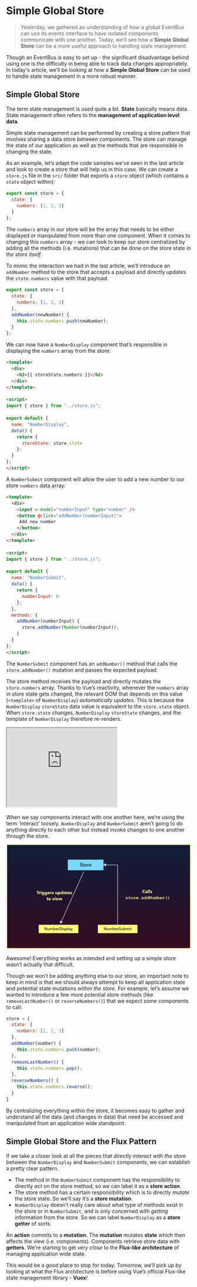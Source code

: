 # Simple Global Store

> Yesterday, we gathered an understanding of how a global EventBus can use its events interface to have isolated components communicate with one another. Today, we’ll see how a **Simple Global Store** can be a more useful approach to handling state management.

Though an EventBus is easy to set up - the significant disadvantage behind using one is the difficulty in being able to track data changes appropriately. In today's article, we’ll be looking at how a **Simple Global Store** can be used to handle state management in a more robust manner.

## Simple Global Store

The term state management is used quite a bit. **State** basically means data. State management often refers to the **management of application level data**.

Simple state management can be performed by creating a store pattern that involves sharing a data store between components. The store can manage the state of our application as well as the methods that are responsible in changing the state.

As an example, let’s adapt the code samples we’ve seen in the last article and look to create a store that will help us in this case. We can create a `store.js` file in the `src/` folder that exports a `store` object (which contains a `state` object within):

```javascript
export const store = {
  state: {
    numbers: [1, 2, 3]
  }
};
```

The `numbers` array in our store will be the array that needs to be either displayed or manipulated from more than one component. When it comes to changing this `numbers` array - we can look to keep our store centralized by adding all the methods (i.e. mutations) that can be done on the store state _in the store itself_.

To mimic the interaction we had in the last article, we’ll introduce an `addNumber` method to the store that accepts a payload and directly updates the `state.numbers` value with that payload.

```javascript
export const store = {
  state: {
    numbers: [1, 2, 3]
  },
  addNumber(newNumber) {
    this.state.numbers.push(newNumber);
  }
};
```

We can now have a `NumberDisplay` component that’s responsible in displaying the `numbers` array from the store:

```html
<template>
  <div>
    <h2>{{ storeState.numbers }}</h2>
  </div>
</template>

<script>
import { store } from "../store.js";

export default {
  name: "NumberDisplay",
  data() {
    return {
      storeState: store.state
    };
  }
};
</script>
```

A `NumberSubmit` component will allow the user to add a new number to our store `numbers` data array:

```html
<template>
  <div>
    <input v-model="numberInput" type="number" />
    <button @click="addNumber(numberInput)">
     Add new number
    </button>
  </div>
</template>

<script>
import { store } from "../store.js";

export default {
  name: "NumberSubmit",
  data() {
    return {
      numberInput: 0
    };
  },
  methods: {
    addNumber(numberInput) {
      store.addNumber(Number(numberInput));
    }
  }
};
</script>
```

The `NumberSubmit` component has an `addNumber()` method that calls the `store.addNumber()` mutation and passes the expected payload.

The store method receives the payload and directly mutates the `store.numbers` array. Thanks to Vue’s reactivity, whenever the `numbers` array in store state gets changed, the relevant DOM that depends on this value (`<template>` of `NumberDisplay`) _automatically updates_. This is because the `NumberDisplay` `storeState` data value is equivalent to the `store.state` object. When `store.state` changes, `NumberDisplay` `storeState` changes, and the template of `NumberDisplay` therefore re-renders.

<iframe src='https://thirty-days-of-vue-global-store.surge.sh/'
        height="215"
        scrolling="no"
         >
</iframe>

When we say components interact with one another here, we’re using the term ‘interact’ loosely. `NumberDisplay` and `NumberSubmit` aren’t going to do anything directly to each other but instead invoke changes to one another _through_ the store.

![](./public/assets/store-diagram.png)

Awesome! Everything works as intended and setting up a simple store wasn’t actually that difficult.

Though we won’t be adding anything else to our store, an important note to keep in mind is that we should always attempt to keep all application state and potential state mutations _within the store_. For example, let’s assume we wanted to introduce a few more potential store methods (like `removeLastNumber()` or `reverseNumbers()`) that we expect some components to call:

```javascript
store = {
  state: {
    numbers: [1, 2, 3]
  },
  addNumber(number) {
    this.state.numbers.push(number);
  },
  removeLastNumber() {
    this.state.numbers.pop();
  },
  reverseNumbers() {
    this.state.numbers.reverse();
  }
}
```

By centralizing everything within the store, it becomes easy to gather and understand all the data (and changes in data) that need be accessed and manipulated from an application wide standpoint.

## Simple Global Store and the Flux Pattern

If we take a closer look at all the pieces that _directly interact with the store_ between the `NumberDisplay` and `NumberSubmit` components, we can establish a pretty clear pattern.

-   The method in the `NumberSubmit` component has the responsibility to directly _act_ on the store method, so we can label it as a **store action**.
-   The store method has a certain responsibility which is to directly _mutate_ the store state. So we’ll say it’s a **store mutation**.
-   `NumberDisplay` doesn’t really care about what type of methods exist in the store or in `NumberSubmit`, and is only concerned with _getting_ information from the store. So we can label `NumberDisplay` as a **store getter** of sorts.

An **action** commits to a **mutation**. The **mutation** mutates **state** which then affects the view (i.e. components). Components retrieve store data with **getters**. We’re starting to get _very close_ to the **Flux-like architecture** of managing application wide state.

This would be a good place to stop for today. Tomorrow, we’ll pick up by looking at what the Flux architecture is before using Vue’s official Flux-like state management library - **Vuex**!
